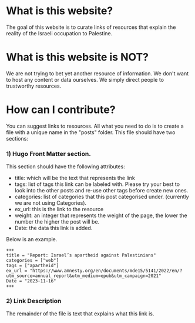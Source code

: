 # What is this website?
The goal of this website is to curate links of resources that explain the reality of the Israeli occupation to Palestine. 

# What is this website is NOT?
We are not trying to bet yet another resource of information. We don't want to host any content or data ourselves. We simply direct people to trustworthy resources.

# How can I contribute?
You can suggest links to resources. All what you need to do is to create a file with a unique name in the "posts" folder. This file should have two sections:

### 1) Hugo Front Matter section.

This section should have the following attributes:

- title: which will be the text that represents the link
- tags: list of tags this link can be labeled with. Please try your best to look into the other posts and re-use other tags before create new ones.
- categories: list of categories that this post categorised under. (currently we are not using Categories).
- ex_url: this is the link to the resource
- weight: an integer that represents the weight of the page, the lower the number the higher the post will be.
- Date: the data this link is added.

Below is an example.

```
+++
title = "Report: Israel’s apartheid against Palestinians"
categories = ["web"]
tags = ["apartheid"]
ex_url = "https://www.amnesty.org/en/documents/mde15/5141/2022/en/?utm_source=annual_report&utm_medium=epub&utm_campaign=2021"
Date = "2023-11-16"
+++
```

### 2) Link Description
The remainder of the file is text that explains what this link is.
